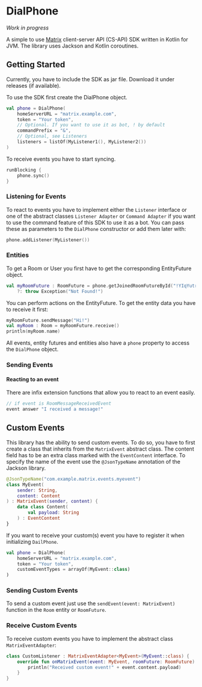 # DialPhone

*Work in progress*

A simple to use [Matrix](https://matrix.org/) client-server API (CS-API) SDK written in Kotlin for JVM.
The library uses Jackson and Kotlin coroutines.

## Getting Started

Currently, you have to include the SDK as jar file. Download it under releases (if available).

To use the SDK first create the DialPhone object.
```kotlin
val phone = DialPhone(
    homeServerURL = "matrix.example.com",
    token = "Your token",
    // Optional. If you want to use it as bot, ! by default
    commandPrefix = "&",
    // Optional, see Listeners
    listeners = listOf(MyListener1(), MyListener2())
)
```

To receive events you have to start syncing.

```kotlin
runBlocking {
    phone.sync()
}
```

### Listening for Events

To react to events you have to implement either the `Listener` interface
or one of the abstract classes `Listener Adapter` or `Command Adapter` if you want to use
the command feature of this SDK to use it as a bot.
You can pass these as parameters to the `DialPhone` constructor or add them later with:

```kotlin
phone.addListener(MyListener())
```

### Entities

To get a Room or User you first have to get the corresponding EntityFuture object.
```kotlin
val myRoomFuture : RoomFuture = phone.getJoinedRoomFutureById("!YIqYutrrBUdGDombnI:mtorials.de")
    ?: throw Exception("Not Found!")
```
You can perform actions on the EntityFuture. To get the entity data you have to receive it first:
```kotlin
myRoomFuture.sendMessage("Hi!")
val myRoom : Room = myRoomFuture.receive()
println(myRoom.name)
```
All events, entity futures and entities also have a `phone` property to access the `DialPhone` object.

### Sending Events

#### Reacting to an event

There are infix extension functions that allow you to react to an event easily.

```kotlin
// if event is RoomMessageReceivedEvent
event answer "I received a message!"
```

## Custom Events

This library has the ability to send custom events. To do so, you have to first create a class that inherits from
the `MatrixEvent` abstract class. The content field has to be an extra class marked with the
`EventContent` interface. To specify the name of the event use the `@JsonTypeName` annotation of the Jackson library.

```kotlin
@JsonTypeName("com.example.matrix.events.myevent")
class MyEvent(
    sender: String,
    content: Content
) : MatrixEvent(sender, content) {
    data class Content(
        val payload: String
    ) : EventContent
}
```

If you want to receive your custom(s) event you have to register it when initializing `DailPhone`.

```kotlin
val phone = DialPhone(
    homeServerURL = "matrix.example.com",
    token = "Your token",
    customEventTypes = arrayOf(MyEvent::class)
)
```

### Sending Custom Events

To send a custom event just use the `sendEvent(event: MatrixEvent)` function in the `Room` entity or `RoomFuture`.

### Receive Custom Events

To receive custom events you have to implement the abstract class `MatrixEventAdapter`:

```kotlin
class CustomListener : MatrixEventAdapter<MyEvent>(MyEvent::class) {
    override fun onMatrixEvent(event: MyEvent, roomFuture: RoomFuture) {
        println("Received custom event!" + event.content.payload)
    }
}
```
